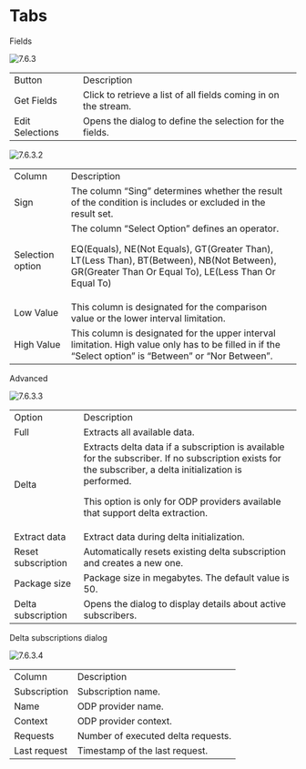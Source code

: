 # Tabs

<control> Fields </control>

<img src="Image-7.6.3.png" alt="7.6.3"/>

<table>
    <tr>
    <td>Button</td>
    <td>Description</td>
    </tr>
    <tr>
    <td>Get Fields</td>
    <td>Click to retrieve a list of all fields coming in on the stream.</td>
    </tr>
    <tr>
    <td>Edit Selections</td>
    <td>Opens the dialog to define the selection for the fields.</td>
    </tr>
</table>

<img src="Image-7.6.3.2.png" alt="7.6.3.2"/>

<table>
    <tr>
    <td>Column</td>
    <td>Description</td>
    </tr>
    <tr>
    <td>Sign</td>
    <td>The column “Sing” determines whether the result of the condition is includes or excluded in the result set.</td>
    </tr>
    <tr>
    <td>Selection option</td>
    <td>The column “Select Option” defines an operator.

<control>EQ</control>(Equals), <control>NE</control>(Not Equals), <control>GT</control>(Greater Than), <control>LT</control>(Less Than), 
<control>BT</control>(Between), <control>NB</control>(Not Between),  <control>GR</control>(Greater Than Or Equal To), 
<control>LE</control>(Less Than Or Equal To)
</td>
    </tr>
    <tr>
    <td>Low Value</td>
    <td>This column is designated for the comparison value or the lower interval limitation.</td>
    </tr>
    <tr>
    <td>High Value</td>
    <td>This column is designated for the upper interval limitation. High value only has to be filled in if the “Select option” is “Between” or “Nor Between”.</td>
    </tr>
</table>

<control>Advanced</control>

<img src="Image-7.6.3.3.png" alt="7.6.3.3"/>

<table>
    <tr>
    <td>Option</td>
    <td>Description</td>
    </tr>
    <tr>
    <td>Full</td>
    <td>Extracts all available data.</td>
    </tr>
    <tr>
    <td>Delta</td>
    <td>Extracts delta data if a subscription is available for the subscriber. If no subscription exists for the subscriber, a delta initialization is performed.

This option is only for ODP providers available that support delta extraction.
</td>
    </tr>
    <tr>
    <td>Extract data</td>
    <td>Extract data during delta initialization.</td>
    </tr>
    <tr>
    <td>Reset subscription</td>
    <td>Automatically resets existing delta subscription and creates a new one.</td>
    </tr>
    <tr>
    <td>Package size</td>
    <td>Package size in megabytes. The default value is 50.</td>
    </tr>
    <tr>
    <td>Delta subscription</td>
    <td>Opens the dialog to display details about active subscribers.</td>
    </tr>
</table>

<control>Delta subscriptions dialog </control>

<img src="Image-7.6.3.4.png" alt="7.6.3.4"/>

<table>
    <tr>
    <td>Column</td>
    <td>Description</td>
    </tr>
    <tr>
    <td>Subscription</td>
    <td>Subscription name.</td>
    </tr>
    <tr>
    <td>Name</td>
    <td>ODP provider name.</td>
    </tr>
    <tr>
    <td>Context</td>
    <td>ODP provider context.</td>
    </tr>
    <tr>
    <td>Requests</td>
    <td>Number of executed delta requests.</td>
    </tr>
    <tr>
    <td>Last request</td>
    <td>Timestamp of the last request.</td>
    </tr>
</table>
